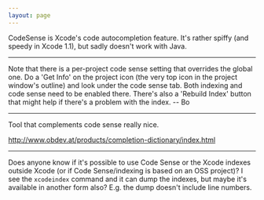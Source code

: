 ```yaml
---
layout: page
---
```


CodeSense is Xcode's code autocompletion feature. It's rather spiffy (and speedy in Xcode 1.1), but sadly doesn't work with Java.

----

Note that there is a per-project code sense setting that overrides the global one.  Do a 'Get Info' on the project icon (the very top icon in the project window's outline) and look under the code sense tab.  Both indexing and code sense need to be enabled there.  There's also a 'Rebuild Index' button that might help if there's a problem with the index.   -- Bo

----

Tool that complements code sense really nice. 

http://www.obdev.at/products/completion-dictionary/index.html

----

Does anyone know if it's possible to use Code Sense or the Xcode indexes outside Xcode (or if Code Sense/indexing is based on an OSS project)? I see the `xcodeindex` command and it can dump the indexes, but maybe it's available in another form also? E.g. the dump doesn't include line numbers.
